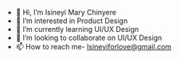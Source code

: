 - 👋 Hi, I’m Isineyi Mary Chinyere
- 👀 I’m interested in Product Design
- 🌱 I’m currently learning UI/UX Design
- 💞️ I’m looking to collaborate on UI/UX Design
- 📫 How to reach me- Isineyiforlove@gmail.com

<!---
cheen-yere/cheen-yere is a ✨ special ✨ repository because its `README.md` (this file) appears on your GitHub profile.
You can click the Preview link to take a look at your changes.
--->

